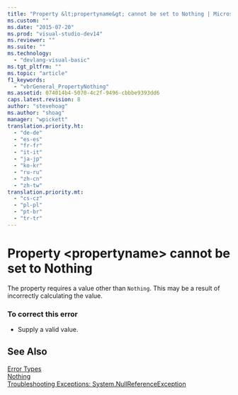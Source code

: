 ```yaml
---
title: "Property &lt;propertyname&gt; cannot be set to Nothing | Microsoft Docs"
ms.custom: ""
ms.date: "2015-07-20"
ms.prod: "visual-studio-dev14"
ms.reviewer: ""
ms.suite: ""
ms.technology: 
  - "devlang-visual-basic"
ms.tgt_pltfrm: ""
ms.topic: "article"
f1_keywords: 
  - "vbrGeneral_PropertyNothing"
ms.assetid: 074014b4-5070-4c2f-9496-cbbbe9393dd6
caps.latest.revision: 8
author: "stevehoag"
ms.author: "shoag"
manager: "wpickett"
translation.priority.ht: 
  - "de-de"
  - "es-es"
  - "fr-fr"
  - "it-it"
  - "ja-jp"
  - "ko-kr"
  - "ru-ru"
  - "zh-cn"
  - "zh-tw"
translation.priority.mt: 
  - "cs-cz"
  - "pl-pl"
  - "pt-br"
  - "tr-tr"
---
```

# Property &lt;propertyname&gt; cannot be set to Nothing
The property requires a value other than `Nothing`. This may be a result of incorrectly calculating the value.  
  
### To correct this error  
  
-   Supply a valid value.  
  
## See Also  
 [Error Types](../../visual-basic/programming-guide/language-features/error-types.md)   
 [Nothing](../../visual-basic/language-reference/nothing.md)   
 [Troubleshooting Exceptions: System.NullReferenceException](../Topic/Troubleshooting%20Exceptions:%20System.NullReferenceException.md)